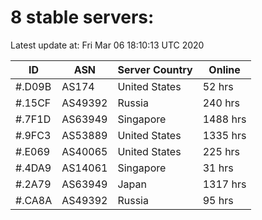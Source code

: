 # 8 stable servers:

Latest update at: Fri Mar 06 18:10:13 UTC 2020

| ID | ASN | Server Country | Online |
| -- | --- | -------------- | ------ |
| #.D09B | AS174 | United States | 52 hrs |
| #.15CF | AS49392 | Russia | 240 hrs |
| #.7F1D | AS63949 | Singapore | 1488 hrs |
| #.9FC3 | AS53889 | United States | 1335 hrs |
| #.E069 | AS40065 | United States | 225 hrs |
| #.4DA9 | AS14061 | Singapore | 31 hrs |
| #.2A79 | AS63949 | Japan | 1317 hrs |
| #.CA8A | AS49392 | Russia | 95 hrs |

